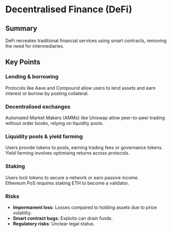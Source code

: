 # Decentralised Finance (DeFi)  

## Summary  
DeFi recreates traditional financial services using smart contracts, removing the need for intermediaries.  

## Key Points  

### Lending & borrowing  
Protocols like Aave and Compound allow users to lend assets and earn interest or borrow by posting collateral.  

### Decentralised exchanges  
Automated Market Makers (AMMs) like Uniswap allow peer-to-peer trading without order books, relying on liquidity pools.  

### Liquidity pools & yield farming  
Users provide tokens to pools, earning trading fees or governance tokens.  
Yield farming involves optimising returns across protocols.  

### Staking  
Users lock tokens to secure a network or earn passive income.  
Ethereum PoS requires staking ETH to become a validator.  

### Risks  
- **Impermanent loss**: Losses compared to holding assets due to price volatility.   
- **Smart contract bugs**: Exploits can drain funds.  
- **Regulatory risks**: Unclear legal status.  
